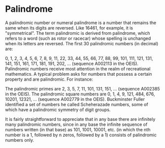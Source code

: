 # Palindrome

A palindromic number or numeral palindrome is a number that remains the same when its digits are reversed. Like 16461, for example, it is "symmetrical". The term palindromic is derived from palindrome, which refers to a word (such as rotor or racecar) whose spelling is unchanged when its letters are reversed. The first 30 palindromic numbers (in decimal) are:

0, 1, 2, 3, 4, 5, 6, 7, 8, 9, 11, 22, 33, 44, 55, 66, 77, 88, 99, 101, 111, 121, 131, 141, 151, 161, 171, 181, 191, 202, … (sequence A002113 in the OEIS).
Palindromic numbers receive most attention in the realm of recreational mathematics. A typical problem asks for numbers that possess a certain property and are palindromic. For instance:

The palindromic primes are 2, 3, 5, 7, 11, 101, 131, 151, … (sequence A002385 in the OEIS).
The palindromic square numbers are 0, 1, 4, 9, 121, 484, 676, 10201, 12321, … (sequence A002779 in the OEIS).
Buckminster Fuller identified a set of numbers he called Scheherazade numbers, some of which have a palindromic symmetry of digit groups.

It is fairly straightforward to appreciate that in any base there are infinitely many palindromic numbers, since in any base the infinite sequence of numbers written (in that base) as 101, 1001, 10001, etc. (in which the nth number is a 1, followed by n zeros, followed by a 1) consists of palindromic numbers only.
